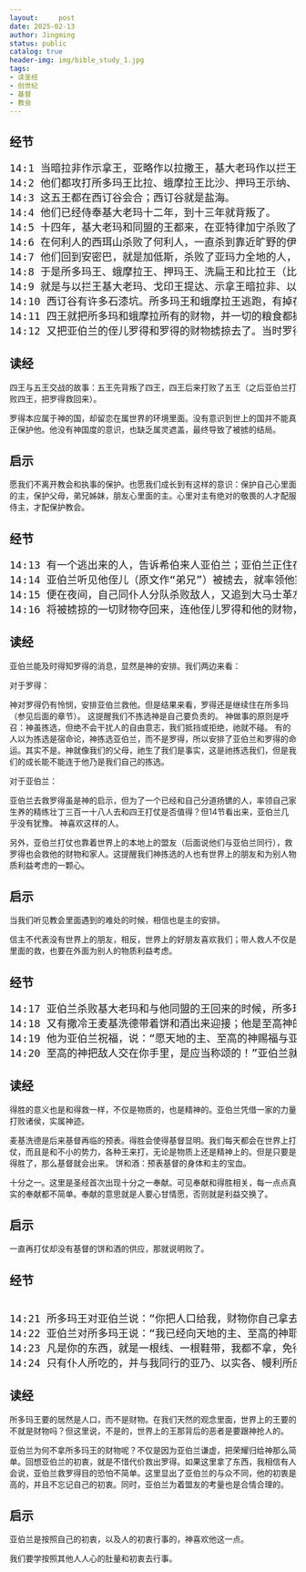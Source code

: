 ```yaml
---
layout:     post
date: 2025-02-13
author: Jingming
status: public
catalog: true
header-img: img/bible_study_1.jpg
tags:
- 读圣经
- 创世纪
- 基督
- 教会
---
```


## 经节
<pre style="font-size: 18px;">
14:1 当暗拉非作示拿王，亚略作以拉撒王，基大老玛作以拦王，提达作戈印王的时候，
14:2 他们都攻打所多玛王比拉、蛾摩拉王比沙、押玛王示纳、洗扁王善以别和比拉王；比拉就是琐珥。
14:3 这五王都在西订谷会合；西订谷就是盐海。
14:4 他们已经侍奉基大老玛十二年，到十三年就背叛了。
14:5 十四年，基大老玛和同盟的王都来，在亚特律加宁杀败了利乏音人，在哈麦杀败了苏西人，在沙微基列亭杀败了以米人，
14:6 在何利人的西珥山杀败了何利人，一直杀到靠近旷野的伊勒巴兰。
14:7 他们回到安密巴，就是加低斯，杀败了亚玛力全地的人，以及住在哈洗逊他玛的亚摩利人。
14:8 于是所多玛王、蛾摩拉王、押玛王、洗扁王和比拉王（比拉就是琐珥）都出来，在西订谷摆阵，与他们交战，
14:9 就是与以拦王基大老玛、戈印王提达、示拿王暗拉非、以拉撒王亚略交战；乃是四王与五王交战。
14:10 西订谷有许多石漆坑。所多玛王和蛾摩拉王逃跑，有掉在坑里的，其余的人都往山上逃跑。
14:11 四王就把所多玛和蛾摩拉所有的财物，并一切的粮食都掳掠去了；
14:12 又把亚伯兰的侄儿罗得和罗得的财物掳掠去了。当时罗得正住在所多玛。
</pre>

## 读经

四王与五王交战的故事：五王先背叛了四王，四王后来打败了五王（之后亚伯兰打败四王，把罗得救回来）。

罗得本应属于神的国，却留恋在属世界的环境里面。没有意识到世上的国并不能真正保护他。他没有神国度的意识，也缺乏属灵遮盖，最终导致了被掳的结局。

## 启示

愿我们不离开教会和执事的保护。也愿我们成长到有这样的意识：保护自己心里面的主，保护父母，弟兄姊妹，朋友心里面的主。心里对主有绝对的敬畏的人才配服侍主，才配保护教会。

## 经节
<pre style="font-size: 18px;">
14:13 有一个逃出来的人，告诉希伯来人亚伯兰；亚伯兰正住在亚摩利人幔利的橡树那里。幔利和以实各并亚乃都是弟兄，曾与亚伯兰联盟。
14:14 亚伯兰听见他侄儿（原文作“弟兄”）被掳去，就率领他家里生养的精练壮丁三百一十八人，直追到但。
14:15 便在夜间，自己同仆人分队杀败敌人，又追到大马士革左边的何把。
14:16 将被掳掠的一切财物夺回来，连他侄儿罗得和他的财物，以及妇女、人民也都夺回来。
</pre>

## 读经

亚伯兰能及时得知罗得的消息，显然是神的安排。我们两边来看：

对于罗得：

神对罗得仍有怜悯，安排亚伯兰救他。但是结果来看，罗得还是继续住在所多玛（参见后面的章节）。
这提醒我们不拣选神是自己要负责的。
神做事的原则是呼召：神虽拣选，但绝不会干扰人的自由意志，我们抵挡或拒绝，祂就不碰。
有的人以为拣选是宿命论，神拣选亚伯兰，而不是罗得，所以安排了亚伯兰和罗得的命运。其实不是。神就像我们的父母，祂生了我们是事实，这是祂拣选我们，但是我们的成长能不能连于他乃是我们自己的拣选。

对于亚伯兰：

亚伯兰去救罗得虽是神的启示，但为了一个已经和自己分道扬镳的人，率领自己家生养的精练壮丁三百一十八人去和四王打仗是否值得？但14节看出来，亚伯兰几乎没有犹豫。
神喜欢这样的人。

另外，亚伯兰打仗也靠着世界上的本地上的盟友（后面说他们与亚伯兰同行），救罗得也会救他的财物和家人。这提醒我们神拣选的人也有世界上的朋友和为别人物质利益考虑的一颗心。

## 启示

当我们听见教会里面遇到的难处的时候，相信也是主的安排。

信主不代表没有世界上的朋友，相反，世界上的好朋友喜欢我们；带人救人不仅是里面的救，也要在外面为别人的物质利益考虑。

## 经节

<pre style="font-size: 18px;">
14:17 亚伯兰杀败基大老玛和与他同盟的王回来的时候，所多玛王出来，在沙微谷迎接他；沙微谷就是王谷。
14:18 又有撒冷王麦基洗德带着饼和酒出来迎接；他是至高神的祭司。
14:19 他为亚伯兰祝福，说：“愿天地的主、至高的神赐福与亚伯兰！
14:20 至高的神把敌人交在你手里，是应当称颂的！”亚伯兰就把所得的拿出十分之一来，给麦基洗德。
</pre>

## 读经

得胜的意义也是和得救一样，不仅是物质的，也是精神的。亚伯兰凭借一家的力量打败诸侯，实属神迹。

麦基洗德是后来基督再临的预表。得胜会使得基督显明。我们每天都会在世界上打仗，而且是和不小的势力，各种王来打，无论是物质上还是精神上的。但是只要是得胜了，那么基督就会出来。
饼和酒：预表基督的身体和主的宝血。

十分之一。这里是圣经首次出现十分之一奉献。可见奉献和得胜相关，每一点点真实的奉献都不简单。奉献的意思就是人要心甘情愿，否则就是利益交换了。

## 启示

一直再打仗却没有基督的饼和酒的供应，那就说明败了。

## 经节

<pre style="font-size: 18px;"> 
14:21 所多玛王对亚伯兰说：“你把人口给我，财物你自己拿去吧！”
14:22 亚伯兰对所多玛王说：“我已经向天地的主、至高的神耶和华起誓：
14:23 凡是你的东西，就是一根线、一根鞋带，我都不拿，免得你说：‘我使亚伯兰富足！’
14:24 只有仆人所吃的，并与我同行的亚乃、以实各、幔利所应得的份，可以任凭他们拿去。”
</pre>

## 读经

所多玛王要的居然是人口，而不是财物。在我们天然的观念里面，世界上的王要的不就是财物吗？但这里说，不是的，世界上的王那背后的恶者是要跟神抢人的。

亚伯兰为何不拿所多玛王的财物呢？不仅是因为亚伯兰谦虚，把荣耀归给神那么简单。回想亚伯兰的初衷，就是不惜代价救出罗得。如果这里拿了东西，我相信有人会说，亚伯兰救罗得目的恐怕不简单。这里显出了亚伯兰的与众不同，他的初衷是高的，并且不忘记自己的初衷。同时，亚伯兰为着盟友的考量也是合情合理的。

## 启示

亚伯兰是按照自己的初衷，以及人的初衷行事的，神喜欢他这一点。

我们要学按照其他人人心的肚量和初衷去行事。